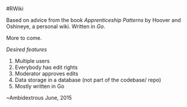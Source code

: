 #RWiki

Based on advice from the book *Apprenticeship Patterns* by Hoover and Oshineye,
a personal wiki. Written in _Go_.

More to come.

_Desired features_

1. Multiple users
2. Everybody has edit rights
3. Moderator approves edits
4. Data storage in a database (not part of the codebase/ repo)
5. Mostly written in Go

~Ambidextrous
June, 2015
